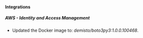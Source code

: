 
#### Integrations

##### AWS - Identity and Access Management

- Updated the Docker image to: *demisto/boto3py3:1.0.0.100468*.
